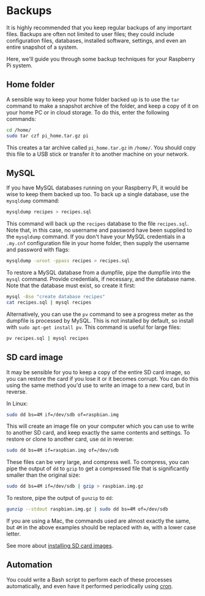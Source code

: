 # Backups

It is highly recommended that you keep regular backups of any important files. Backups are often not limited to user files; they could include configuration files, databases, installed software, settings, and even an entire snapshot of a system.

Here, we'll guide you through some backup techniques for your Raspberry Pi system.

## Home folder

A sensible way to keep your home folder backed up is to use the `tar` command to make a snapshot archive of the folder, and keep a copy of it on your home PC or in cloud storage. To do this, enter the following commands:

```bash
cd /home/
sudo tar czf pi_home.tar.gz pi
```

This creates a tar archive called `pi_home.tar.gz` in `/home/`. You should copy this file to a USB stick or transfer it to another machine on your network.

## MySQL

If you have MySQL databases running on your Raspberry Pi, it would be wise to keep them backed up too. To back up a single database, use the `mysqldump` command:

```bash
mysqldump recipes > recipes.sql
```

This command will back up the `recipes` database to the file `recipes.sql`. Note that, in this case, no username and password have been supplied to the `mysqldump` command. If you don't have your MySQL credentials in a `.my.cnf` configuration file in your home folder, then supply the username and password with flags:

```bash
mysqldump -uroot -ppass recipes > recipes.sql
```

To restore a MySQL database from a dumpfile, pipe the dumpfile into the `mysql` command. Provide credentials, if necessary, and the database name. Note that the database must exist, so create it first:

```bash
mysql -Bse "create database recipes"
cat recipes.sql | mysql recipes
```

Alternatively, you can use the `pv` command to see a progress meter as the dumpfile is processed by MySQL. This is not installed by default, so install with `sudo apt-get install pv`. This command is useful for large files:

```bash
pv recipes.sql | mysql recipes
```

## SD card image

It may be sensible for you to keep a copy of the entire SD card image, so you can restore the card if you lose it or it becomes corrupt. You can do this using the same method you'd use to write an image to a new card, but in reverse.

In Linux:

```bash
sudo dd bs=4M if=/dev/sdb of=raspbian.img
```

This will create an image file on your computer which you can use to write to another SD card, and keep exactly the same contents and settings. To restore or clone to another card, use `dd` in reverse:

```bash
sudo dd bs=4M if=raspbian.img of=/dev/sdb
```

These files can be very large, and compress well. To compress, you can pipe the output of `dd` to `gzip` to get a compressed file that is significantly smaller than the original size:

```bash
sudo dd bs=4M if=/dev/sdb | gzip > raspbian.img.gz
```

To restore, pipe the output of `gunzip` to `dd`:

```bash
gunzip --stdout raspbian.img.gz | sudo dd bs=4M of=/dev/sdb
```

If you are using a Mac, the commands used are almost exactly the same, but `4M` in the above examples should be replaced with `4m`, with a lower case letter.

See more about [installing SD card images](../../installation/installing-images/README.md).

## Automation

You could write a Bash script to perform each of these processes automatically, and even have it performed periodically using [cron](../usage/cron.md).
